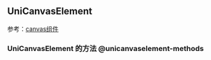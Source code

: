 ## UniCanvasElement

<!-- CUSTOMTYPEJSON.UniCanvasElement.description -->

参考：[canvas组件](../component/canvas.md)

<!-- CUSTOMTYPEJSON.UniCanvasElement.extends -->

<!-- CUSTOMTYPEJSON.UniCanvasElement.param -->

<!-- CUSTOMTYPEJSON.UniCanvasElement.compatibility -->

<!-- CUSTOMTYPEJSON.UniCanvasElement.example -->

### UniCanvasElement 的方法 @unicanvaselement-methods
<!-- CUSTOMTYPEJSON.UniCanvasElement.methods.getContext.name -->

<!-- CUSTOMTYPEJSON.UniCanvasElement.methods.getContext.description -->

<!-- CUSTOMTYPEJSON.UniCanvasElement.methods.getContext.compatibility -->

<!-- CUSTOMTYPEJSON.UniCanvasElement.methods.getContext.param -->

<!-- CUSTOMTYPEJSON.UniCanvasElement.methods.getContext.returnValue -->

<!-- CUSTOMTYPEJSON.UniCanvasElement.methods.getContext.tutorial -->

<!-- CUSTOMTYPEJSON.UniCanvasElement.methods.toBlob.name -->

<!-- CUSTOMTYPEJSON.UniCanvasElement.methods.toBlob.description -->

<!-- CUSTOMTYPEJSON.UniCanvasElement.methods.toBlob.compatibility -->

<!-- CUSTOMTYPEJSON.UniCanvasElement.methods.toBlob.param -->

<!-- CUSTOMTYPEJSON.UniCanvasElement.methods.toBlob.returnValue -->

<!-- CUSTOMTYPEJSON.UniCanvasElement.methods.toBlob.tutorial -->

<!-- CUSTOMTYPEJSON.UniCanvasElement.methods.toBlob_1.name -->

<!-- CUSTOMTYPEJSON.UniCanvasElement.methods.toBlob_1.description -->

<!-- CUSTOMTYPEJSON.UniCanvasElement.methods.toBlob_1.compatibility -->

<!-- CUSTOMTYPEJSON.UniCanvasElement.methods.toBlob_1.param -->

<!-- CUSTOMTYPEJSON.UniCanvasElement.methods.toBlob_1.returnValue -->

<!-- CUSTOMTYPEJSON.UniCanvasElement.methods.toBlob_1.tutorial -->

<!-- CUSTOMTYPEJSON.UniCanvasElement.methods.toBlob_2.name -->

<!-- CUSTOMTYPEJSON.UniCanvasElement.methods.toBlob_2.description -->

<!-- CUSTOMTYPEJSON.UniCanvasElement.methods.toBlob_2.compatibility -->

<!-- CUSTOMTYPEJSON.UniCanvasElement.methods.toBlob_2.param -->

<!-- CUSTOMTYPEJSON.UniCanvasElement.methods.toBlob_2.returnValue -->

<!-- CUSTOMTYPEJSON.UniCanvasElement.methods.toBlob_2.tutorial -->

<!-- CUSTOMTYPEJSON.UniCanvasElement.methods.toDataUrl.name -->

<!-- CUSTOMTYPEJSON.UniCanvasElement.methods.toDataUrl.description -->

<!-- CUSTOMTYPEJSON.UniCanvasElement.methods.toDataUrl.compatibility -->

<!-- CUSTOMTYPEJSON.UniCanvasElement.methods.toDataUrl.param -->

<!-- CUSTOMTYPEJSON.UniCanvasElement.methods.toDataUrl.returnValue -->

<!-- CUSTOMTYPEJSON.UniCanvasElement.methods.toDataUrl.tutorial -->

<!-- CUSTOMTYPEJSON.UniCanvasElement.methods.toDataUrl_1.name -->

<!-- CUSTOMTYPEJSON.UniCanvasElement.methods.toDataUrl_1.description -->

<!-- CUSTOMTYPEJSON.UniCanvasElement.methods.toDataUrl_1.compatibility -->

<!-- CUSTOMTYPEJSON.UniCanvasElement.methods.toDataUrl_1.param -->

<!-- CUSTOMTYPEJSON.UniCanvasElement.methods.toDataUrl_1.returnValue -->

<!-- CUSTOMTYPEJSON.UniCanvasElement.methods.toDataUrl_1.tutorial -->
